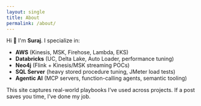 ```yaml
---
layout: single
title: About
permalink: /about/
---
```



Hi 👋 I'm **Suraj**. I specialize in:


- **AWS** (Kinesis, MSK, Firehose, Lambda, EKS)
- **Databricks** (UC, Delta Lake, Auto Loader, performance tuning)
- **Neo4j** (Flink + Kinesis/MSK streaming POCs)
- **SQL Server** (heavy stored procedure tuning, JMeter load tests)
- **Agentic AI** (MCP servers, function-calling agents, semantic tooling)


This site captures real-world playbooks I’ve used across projects. If a post saves you time, I’ve done my job.
